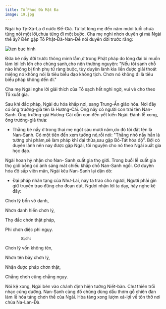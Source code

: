 ```yaml
---
title: Tổ Phục Đà Mật Đa
image: 19.jpg
---
```



Ngài họ Tỳ-Xá-La ở nước Đề-Già. Từ lọt lòng mẹ đến năm mươi tuổi chưa từng nói một lời,chưa từng đi một bước. Cha mẹ nghi nhơn duyên gì mà Ngài thế ấy? Đến gặp Tổ Phật-Đà-Nan-Đề nói duyên đời trước rằng:

![ten buc hinh](http://www.chuabavang.com.vn/Images/CB/chuabavang__full_04432013_044329.jpg "ten buc hinh")

 Đứa bé nầy đời trước thông minh lắm,ở trong Phật pháp do lòng đại bi muốn làm lợi ích lớn cho chúng sanh,cho nên thường nguyện: "Nếu tôi sanh chỗ nào không bị tình phụ tử ràng buộc, tùy duyên lành kia liền được giải thoát miệng nó không nói là tiêu biểu đạo không tịch. Chơn nó không đi là tiêu biểu pháp không đến đi."



Cha mẹ Ngài nghe lời giải thích của Tổ sạch hết nghi ngờ, vui vẻ cho theo Tổ xuất gia.

Sau khi đắc pháp, Ngài du hóa khắp nơi, sang Trung-Ấn giáo hóa. Nơi đây có ông trưởng-giả tên là Hương-Cái. Ông nầy có người con trai tên Nan-Sanh. Ông trưởng-giả Hương-Cái dẫn con đến yết kiến Ngài. Đảnh lễ xong, ông trưởng-giả thưa:

- Thằng bé nầy ở trong thai mẹ ngót sáu mươi năm,do đó tôi đặt tên là Nan-Sanh. Có một tiên đến xem tướng nó,rồi nói: "Thằng nhỏ nầy hẳn là tướng phi phàm,sẽ làm pháp khí đại thừa,sau gặp Bồ-Tát hóa độ". Bởi có duyên lành nên nay được gặp Ngài, tôi nguyện cho nó theo Ngài xuất gia học đạo.

Ngài hoan hỷ nhận cho Nan- Sanh xuất gia thọ giới. Trong buổi lễ xuất gia thọ giới bỗng có ánh sáng mát chiếu khắp chổ Nan-Sanh ngồi. Cơ duyên hóa độ sắp viên mãn, Ngài kêu Nan-Sanh lại dặn dò:

- Đại pháp nhãn tạng của Như-Lai, nay ta trao cho ngươi, Ngươi phải gìn giữ truyền trao đừng cho đoạn dứt. Ngươi nhận lời ta dạy, hãy nghe kệ đây: 

Chơn lý bổn vô danh,

Nhơn danh hiển chơn lý,

Thọ đắc chơn thật pháp,

Phi chơn diệc phi ngụy.

           Dịch:

Chơn lý vốn không tên,

Nhơn tên bày chơn lý,

Nhận được pháp chơn thật,

Chẳng chơn cũng chẳng ngụy. 

Nói kệ xong, Ngài bèn vào chánh định hiện tướng Niết-bàn. Chư thiên trổi nhạc cúng dường. Nan-Sanh cùng đồ chúng dùng dầu thơm gỗ chiên đàn làm lễ hỏa táng chơn thể của Ngài. Hỏa táng xong lượm xá-lợi về tôn thờ nơi chùa Na-Lan-Đà.